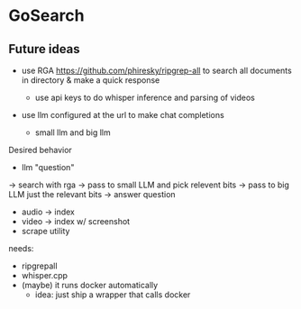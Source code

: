 # GoSearch

## Future ideas

- use RGA <https://github.com/phiresky/ripgrep-all> to search all documents in directory & make a quick response
  - use api keys to do whisper inference and parsing of videos

- use llm configured at the url to make chat completions
  - small llm and big llm

Desired behavior

- llm "question"

-> search with rga
-> pass to small LLM and pick relevent bits
-> pass to big LLM just the relevant bits
-> answer question

- audio -> index
- video -> index w/ screenshot
- scrape utility

needs:

- ripgrepall
- whisper.cpp
- (maybe) it runs docker automatically
  - idea: just ship a wrapper that calls docker
